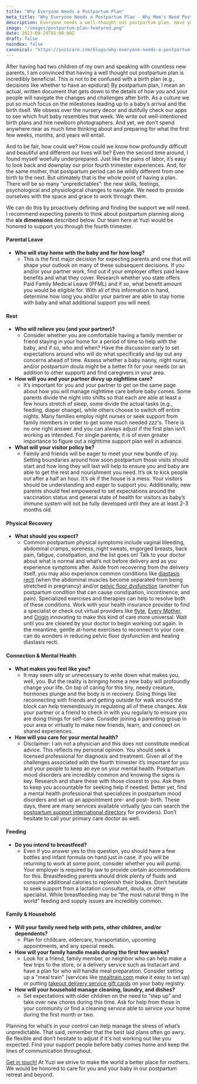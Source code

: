 ```yaml
---
title: "Why Everyone Needs a Postpartum Plan"
meta_title: "Why Everyone Needs a Postpartum Plan - Why Mom's Need Postpartum | Yuzi"
description: Everyone needs a well-thought-out postpartum plan. Have you thought of parental leave, rest, physical recovery, mental health, feeding, and family support? Learn what else to consider from Yuzi Moms.
image: "/images/postpartum-plan-featured.png"
date: 2023-09-29T05:00:00Z
draft: false
noindex: false
canonical: "https://yuzicare.com/blogs/why-everyone-needs-a-postpartum-plan"
---
```

After having had two children of my own and speaking with countless new parents, I am convinced that having a well thought out postpartum plan is incredibly beneficial. This is not to be confused with a birth plan (e.g., decisions like whether to have an epidural) By postpartum plan, I mean an actual, written document that gets down to the details of how you and your people will navigate the changes and challenges after birth.  As a culture we put so much focus on the milestones leading up to a baby’s arrival and the birth itself.  We obsess over the nursery decor and dutifully check our apps to see which fruit baby resembles that week. We write out well-intentioned birth plans and hire newborn photographers. And yet, we don’t spend anywhere near as much time thinking about and preparing for what the first few weeks, months, and years will entail.  

And to be fair, how could we? How could we know how profoundly difficult and beautiful and different our lives will be? Even the second time around, I found myself woefully underprepared. Just like the pains of labor, it’s easy to look back and downplay our prior fourth trimester experiences. And, for the same mother, that postpartum period can be wildly different from one birth to the next.  But ultimately that is the whole point of having a plan. There will be so many “unpredictables”: the new skills, feelings, psychological and physiological changes to navigate. We need to provide ourselves with the space and grace to work through them.

We can do this by proactively defining and finding the support we will need. I recommend expecting parents to think about postpartum planning along the **six dimensions** described below. Our team here at Yuzi would be honored to support you through the fourth trimester.

#### Parental Leave

- **Who will stay home with the baby and for how long?**
  - This is the first major decision for expecting parents and one that will shape your outlook on many of these subsequent decisions.  If you and/or your partner work, find out if your employer offers paid leave benefits and what they cover.  Research whether you state offers Paid Family Medical Leave (PFML) and if so, what benefit amount you would be eligible for.  With all of this information in hand, determine how long you and/or your partner are able to stay home with baby and what additional support you will need.  

#### Rest

- **Who will relieve you (and your partner)?**
  - Consider whether you are comfortable having a family member or friend staying in your home for a period of time to help with the baby, and if so, who and when? Have the discussion early to set expectations around who will do what specifically and lay out any concerns ahead of time. Assess whether a baby nanny, night nurse, and/or postpartum doula might be a better fit for your needs (or an addition to other support) and find caregivers in your area.
- **How will you and your partner divvy up nighttime care?**
  - It’s important for you and your partner to get on the same page about how you will manage nighttime care before baby comes. Some parents divide the night into shifts so that each are able at least a few hours stretch of sleep, some divide the actual tasks (e.g., feeding, diaper change), while others choose to switch off entire nights. Many families employ night nurses or seek support from family members in order to get some much needed *zzz*'s. There is no one right answer and you can always adjust if the first plan isn’t working as intended. For single parents, it is of even greater importance to figure out a nighttime support plan well in advance.
- **What will your visitor policy be?**
  - Family and friends will be eager to meet your new bundle of joy.  Setting boundaries around how soon postpartum those visits should start and how long they will last will help to ensure you and baby are able to get the rest and nourishment you need.  It’s ok to kick people out after a half an hour.  It’s ok if the house is a mess.  Your visitors should be understanding and eager to support you. Additionally, new parents should feel empowered to set expectations around the vaccination status and general state of health for visitors as baby’s immune system will not be fully developed until they are at least 2-3 months old.

#### Physical Recovery

- **What should you expect?**
  - Common postpartum physical symptoms include vaginal bleeding, abdominal cramps, soreness, night sweats, engorged breasts, back pain, fatigue, constipation, and the list goes on! Talk to your doctor about what is normal and what’s not before delivery and as you experience symptoms after.  Aside from recovering from the delivery itself, you may also experience common conditions like <a href="https://my.clevelandclinic.org/health/diseases/22346-diastasis-recti" target="_blank" class="font-bold underline text-primary hover:text-primary/50">diastasis recti</a> (when the abdominal muscles become separated from being stretched in pregnancy) and/or <a href="https://my.clevelandclinic.org/health/diseases/14459-pelvic-floor-dysfunction" target="_blank" class="font-bold underline text-primary hover:text-primary/50">pelvic floor dysfunction</a> (another fun postpartum condition that can cause constipation, incontinence, and pain).  Specialized exercises and therapies can help to resolve both of these conditions. Work with your health insurance provider to find a specialist or check out virtual providers like <a href="https://flytetherapy.com/pages/ask-a-physical-therapist?gad=1&gclid=CjwKCAjw69moBhBgEiwAUFCx2D_zaCWp7jzFI4UEIe1WeLOxCP3mKsVbmJ0h0yLHuxy-N_qHe_OzmRoCGMAQAvD_BwE" target="_blank" class="font-bold underline text-primary hover:text-primary/50">flyte</a>, <a href="https://every-mother.com/#programs" target="_blank" class="font-bold underline text-primary hover:text-primary/50">Every Mother</a>, and <a href="https://www.theoriginway.com" target="_blank" class="font-bold underline text-primary hover:text-primary/50">Origin</a> innovating to make this kind of care more universal. Wait until you are cleared by your doctor to begin working out again. In the meantime, gentle at-home exercises to reconnect to your core can do wonders in reducing pelvic floor dysfunction and healing diastasis recti.  

#### Connection & Mental Health

- **What makes you feel like you?**
  - It may seem silly or unnecessary to write down what makes you, well, you. But the reality is bringing home a new baby will profoundly change your life.  On top of caring for this tiny, needy creature, hormones plunge and the body is in recovery.  Doing things like reconnecting with friends and getting outside for walk around the block can help tremendously in regulating all of these changes.  Ask your partner or a friend to check in with you regularly to ensure you are doing things for self-care. Consider joining a parenting group in your area or virtually to make new friends, learn, and connect on shared experiences.
- **How will you care for your mental health?**
  - Disclaimer: I am not a physician and this does not constitute medical advice. This reflects my personal opinion. You should seek a licensed professional for diagnosis and treatment. Given all of the challenges associated with the fourth trimester it’s important for you and your people to keep an eye on your mental health. Postpartum mood disorders are incredibly common and knowing the signs is key. Research and share these with those closest to you. Ask them to keep you accountable for seeking help if needed. Better yet, find a mental health professional that specializes in postpartum mood disorders and set up an appointment pre- and post- birth. These days, there are many services available virtually (you can search the <a href="https://psidirectory.com" target="_blank" class="font-bold underline text-primary hover:text-primary/50">postpartum support international directory</a> for providers). Don’t hesitate to call your primary care doctor as well.

#### Feeding

- **Do you intend to breastfeed?**
  - Even if you answer yes to this question, you should have a few bottles and infant formula on hand just in case. If you will be returning to work at some point, consider whether you will pump. Your employer is required by law to provide certain accommodations for this. Breastfeeding parents should drink plenty of fluids and consume additional calories to replenish their bodies. Don’t hesitate to seek support from a lactation consultant, doula, or other specialist. While breastfeeding may be “the most natural thing in the world” feeding and supply issues are incredibly common.

#### Family & Household

- **Will your family need help with pets, other children, and/or dependents?**
  - Plan for childcare, eldercare, transportation, upcoming appointments, and any special needs.  
- **How will your family handle meals during the first few weeks?**
  - Look for a friend, family member, or neighbor who can help make a few trips to the store, or a delivery service such as Instacart and have a plan for who will handle meal preparation. Consider setting up a "meal train" (services like <a href="https://www.mealtrain.com" target="_blank" class="font-bold underline text-primary hover:text-primary/50">mealtrain.com</a> make it easy to set up) or putting <a href="https://www.grubhub.com/giftcards?utm_source=google&utm_medium=cpc&utm_campaign=p:G+%7C+a:CARD+%7C+b:NB+%7C+c:FOOD+%7C+d:NA+%7C+m:NA+%7C+g:C4+%7C+t:ALL+%7C+exp:&utm_term=restaurant%20gift%20card&utm_content=acct_id-3329632822:camp_id-20540723454:adgroup_id-154192844395:kwd-48922740:creative_id-673720411878:ext_id-:matchtype_id-b:network-g:device-c:loc_interest-:loc_physical-9002062&gclid=CjwKCAjw69moBhBgEiwAUFCx2Kv-XaKk26Sl6G0a2EpDrKQybNE2uO4VNopGESbOLkVjJsok9VY-wBoCCD0QAvD_BwE&gclsrc=aw.ds" target='_blank' class='font-bold underline text-primary hover:text-primary/50'>takeout delivery service gift cards</a> on your baby registry.
- **How will your household manage cleaning, laundry, and dishes?**
  - Set expectations with older children on the need to “step up” and take over new chores during this time.  Ask for help from those in your community or find a cleaning service able to service your home during the first month or two.

Planning for what’s in your control can help manage the stress of what’s unpredictable. That said, remember that the best laid plans often go awry.  Be flexible and don’t hesitate to adjust if it's not working out like you expected. Find your support people before baby comes home and keep the lines of communication throughout.  

<a href='https://yuzicare.com/contact' target='_blank' class='font-bold underline text-primary hover:text-primary/50'>Get in touch!</a> At Yuzi we strive to make the world a better place for mothers.  We would be honored to care for you and your baby in our postpartum retreat and beyond.
